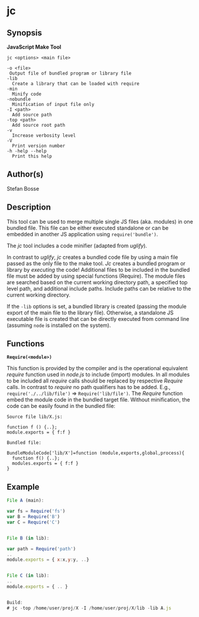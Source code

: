 # jc

## Synopsis

**JavaScript Make Tool**

```
jc <options> <main file>

-o <file>
 Output file of bundled program or library file
-lib
  Create a library that can be loaded with require
-min
  Minify code
-nobundle
  Minification of input file only
-I <path>
  Add source path
-top <path>
  Add source root path
-v 
  Increase verbosity level
-V 
  Print version number
-h -help --help
  Print this help
```

## Author(s)

Stefan Bosse


## Description

This tool can be used to merge multiple single JS files (aka. modules) in one bundled file. This file can be either executed standalone or can be embedded in another JS application using `require('bundle')`.

The *jc* tool includes a code minifier (adapted from *uglify*). 

In contrast to *uglify*, *jc* creates a bundled code file by using a main file passed as the only file to the make tool. *Jc* creates a bundled program or library by *executing* the code! Additional files to be included in the bundled file must be added by using special functions (Require). The module files are searched based on the current working directory path, a specified top level path, and additional include paths. Include paths can be relative to the current working directory.

If the `-lib` options is set, a bundled library is created (passing the module export of the main file to the library file). Otherwise, a standalone JS executable file is created that can be directly executed from command line (assuming `node` is installed on the system).


## Functions

**`Require(<module>)`**


This function is provided by the compiler and is the operational equivalent *require* function used in *node.js* to include (import) modules. In all modules to be included all *require* calls should be replaced by respective *Require* calls. In contrast to *require* no path qualifiers has to be added. E.g., `require('./../lib/file')` &rArr; `Require('lib/file')`. The *Require* function embed the module code in the bundled target file. Without minification, the code can be easily found in the bundled file:

```
Source file lib/X.js:

function f () {..}; 
module.exports = { f:f }

Bundled file:

BundleModuleCode['lib/X']=function (module,exports,global,process){
  function f() {..};
  modules.exports = { f:f }
} 
```


## Example


```javascript
File A (main):

var fs = Require('fs')
var B = Require('B')
var C = Require('C')


File B (in lib):

var path = Require('path')
..
module.exports = { x:x,y:y, ..}


File C (in lib):
..
module.exports = { .. }


Build:
# jc -top /home/user/proj/X -I /home/user/proj/X/lib -lib A.js
```



